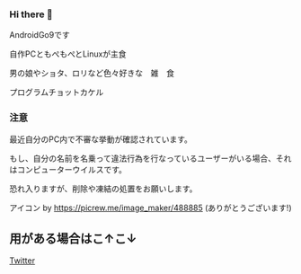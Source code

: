 ### Hi there 👋
AndroidGo9です

自作PCともぺもぺとLinuxが主食

男の娘やショタ、ロリなど色々好きな　雑　食

プログラムチョットカケル

### 注意
最近自分のPC内で不審な挙動が確認されています。

もし、自分の名前を名乗って違法行為を行なっているユーザーがいる場合、それはコンピューターウイルスです。

恐れ入りますが、削除や凍結の処置をお願いします。


アイコン by
https://picrew.me/image_maker/488885
(ありがとうございます!)
## 用がある場合はこ↑こ↓
[Twitter](https://twitter.com/AndroidGo9)

<!--
**AndroidGo9/AndroidGo9** is a ✨ _special_ ✨ repository because its `README.md` (this file) appears on your GitHub profile.

Here are some ideas to get you started:

- 🔭 I’m currently working on ...
- 🌱 I’m currently learning ...
- 👯 I’m looking to collaborate on ...
- 🤔 I’m looking for help with ...
- 💬 Ask me about ...
- 📫 How to reach me: ...
- 😄 Pronouns: ...
- ⚡ Fun fact: ...
-->
